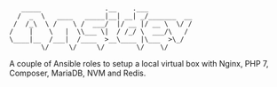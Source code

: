 ```
   _____                .__    .___           
  /  _  \   ____   _____|__| __| _/_______  __
 /  /_\  \ /    \ /  ___/  |/ __ |/ __ \  \/ /
/    |    \   |  \\___ \|  / /_/ \  ___/\   / 
\____|__  /___|  /____  >__\____ |\___  >\_/  
        \/     \/     \/        \/    \/      
```

A couple of Ansible roles to setup a local virtual box with Nginx, PHP 7, Composer, MariaDB, NVM and Redis.